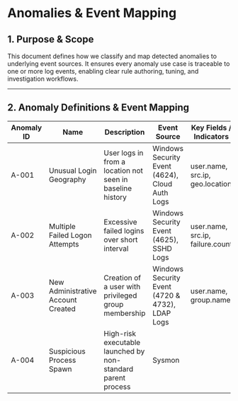 # Anomalies & Event Mapping

## 1. Purpose & Scope

This document defines how we classify and map detected anomalies to underlying event sources. It ensures every anomaly use case is traceable to one or more log events, enabling clear rule authoring, tuning, and investigation workflows.

---

## 2. Anomaly Definitions & Event Mapping

| Anomaly ID | Name                              | Description                                                 | Event Source                    | Key Fields / Indicators               | Detection Rule ID | Severity |
|------------|-----------------------------------|-------------------------------------------------------------|---------------------------------|---------------------------------------|-------------------|----------|
| A-001      | Unusual Login Geography           | User logs in from a location not seen in baseline history   | Windows Security Event (4624), Cloud Auth Logs | user.name, src.ip, geo.location     | R-101             | High     |
| A-002      | Multiple Failed Logon Attempts    | Excessive failed logins over short interval                  | Windows Security Event (4625), SSHD Logs         | user.name, src.ip, failure.count    | R-102             | Medium   |
| A-003      | New Administrative Account Created| Creation of a user with privileged group membership         | Windows Security Event (4720 & 4732), LDAP Logs  | user.name, group.name               | R-103             | High     |
| A-004      | Suspicious Process Spawn          | High-risk executable launched by non-standard parent process | Sysmon
